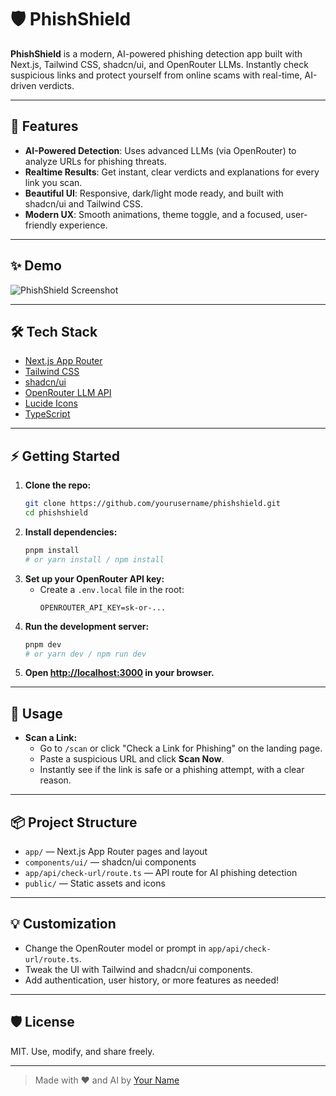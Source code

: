 # 🛡️ PhishShield

**PhishShield** is a modern, AI-powered phishing detection app built with Next.js, Tailwind CSS, shadcn/ui, and OpenRouter LLMs. Instantly check suspicious links and protect yourself from online scams with real-time, AI-driven verdicts.

---

## 🚀 Features

- **AI-Powered Detection**: Uses advanced LLMs (via OpenRouter) to analyze URLs for phishing threats.
- **Realtime Results**: Get instant, clear verdicts and explanations for every link you scan.
- **Beautiful UI**: Responsive, dark/light mode ready, and built with shadcn/ui and Tailwind CSS.
- **Modern UX**: Smooth animations, theme toggle, and a focused, user-friendly experience.

---

## ✨ Demo

![PhishShield Screenshot](public/phishshield-demo.png)

---

## 🛠️ Tech Stack

- [Next.js App Router](https://nextjs.org/docs/app)
- [Tailwind CSS](https://tailwindcss.com/)
- [shadcn/ui](https://ui.shadcn.com/)
- [OpenRouter LLM API](https://openrouter.ai/)
- [Lucide Icons](https://lucide.dev/)
- [TypeScript](https://www.typescriptlang.org/)

---

## ⚡ Getting Started

1. **Clone the repo:**
   ```bash
   git clone https://github.com/yourusername/phishshield.git
   cd phishshield
   ```
2. **Install dependencies:**
   ```bash
   pnpm install
   # or yarn install / npm install
   ```
3. **Set up your OpenRouter API key:**
   - Create a `.env.local` file in the root:
     ```env
     OPENROUTER_API_KEY=sk-or-...
     ```
4. **Run the development server:**
   ```bash
   pnpm dev
   # or yarn dev / npm run dev
   ```
5. **Open [http://localhost:3000](http://localhost:3000) in your browser.**

---

## 📝 Usage

- **Scan a Link:**
  - Go to `/scan` or click "Check a Link for Phishing" on the landing page.
  - Paste a suspicious URL and click **Scan Now**.
  - Instantly see if the link is safe or a phishing attempt, with a clear reason.

---

## 📦 Project Structure

- `app/` — Next.js App Router pages and layout
- `components/ui/` — shadcn/ui components
- `app/api/check-url/route.ts` — API route for AI phishing detection
- `public/` — Static assets and icons

---

## 💡 Customization

- Change the OpenRouter model or prompt in `app/api/check-url/route.ts`.
- Tweak the UI with Tailwind and shadcn/ui components.
- Add authentication, user history, or more features as needed!

---

## 🛡️ License

MIT. Use, modify, and share freely.

---

> Made with ❤️ and AI by [Your Name](https://github.com/yourusername)
